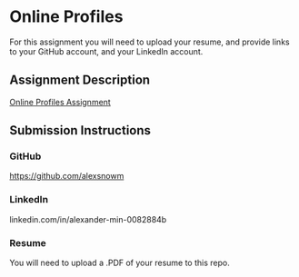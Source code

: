 # Online Profiles
For this assignment you will need to upload your resume, and provide links to your GitHub account, and your LinkedIn account.

## Assignment Description
[Online Profiles Assignment](https://education.launchcode.org/liftoff/assignments/online-profiles/)

## Submission Instructions

### GitHub
https://github.com/alexsnowm

### LinkedIn
linkedin.com/in/alexander-min-0082884b

### Resume
You will need to upload a .PDF of your resume to this repo.
